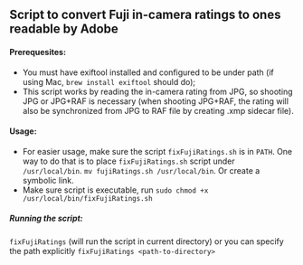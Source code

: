 ## Script to convert Fuji in-camera ratings to ones readable by Adobe

#### Prerequesites:
* You must have exiftool installed and configured to be under path (if using Mac, `brew install exiftool` should do);
* This script works by reading the in-camera rating from JPG, so shooting JPG or JPG+RAF is necessary (when shooting JPG+RAF, the rating will also be synchronized from JPG to RAF file by creating .xmp sidecar file).

#### Usage:
* For easier usage, make sure the script `fixFujiRatings.sh` is in `PATH`. One way to do that is to place `fixFujiRatings.sh` script under `/usr/local/bin`. `mv fujiRatings.sh /usr/local/bin`. Or create a symbolic link.
* Make sure script is executable, run `sudo chmod +x /usr/local/bin/fixFujiRatings.sh`

##### Running the script:
`fixFujiRatings` (will run the script in current directory) or you can specify the path explicitly `fixFujiRatings <path-to-directory>`
